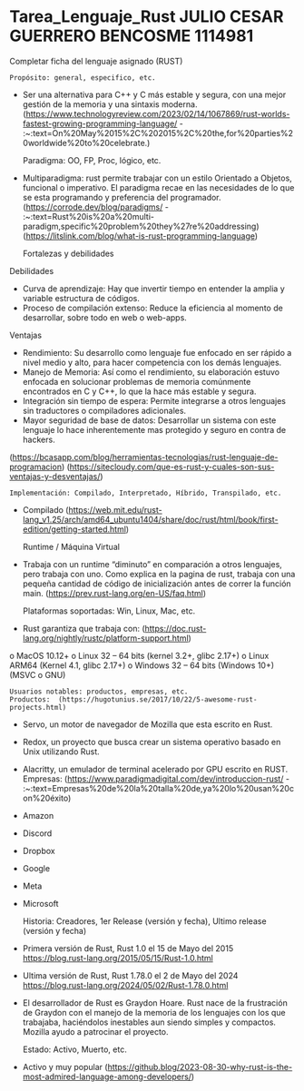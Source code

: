 # Tarea_Lenguaje_Rust  JULIO CESAR GUERRERO BENCOSME 1114981
 
Completar ficha del lenguaje asignado (RUST)

    Propósito: general, especifico, etc.
-	Ser una alternativa para C++ y C más estable y segura, con una mejor gestión de la memoria y una sintaxis moderna. (https://www.technologyreview.com/2023/02/14/1067869/rust-worlds-fastest-growing-programming-language/ - :~:text=On%20May%2015%2C%202015%2C%20the,for%20parties%20worldwide%20to%20celebrate.) 

    Paradigma: OO, FP, Proc, lógico, etc.
-	Multiparadigma: rust permite trabajar con un estilo Orientado a Objetos, funcional o imperativo. El paradigma recae en las necesidades de lo que se esta programando y preferencia del programador. 
(https://corrode.dev/blog/paradigms/ - :~:text=Rust%20is%20a%20multi-paradigm,specific%20problem%20they%27re%20addressing)
(https://litslink.com/blog/what-is-rust-programming-language)   

    Fortalezas y debilidades

Debilidades
-	Curva de aprendizaje: Hay que invertir tiempo en entender la amplia y variable estructura de códigos.
-	Proceso de compilación extenso: Reduce la eficiencia al momento de desarrollar, sobre todo en web o web-apps.

Ventajas

-	Rendimiento: Su desarrollo como lenguaje fue enfocado en ser rápido a nivel medio y alto, para hacer competencia con los demás lenguajes.
-	Manejo de Memoria: Así como el rendimiento, su elaboración estuvo enfocada en solucionar problemas de memoria comúnmente encontrados en C y C++, lo que la hace más estable y segura.
-	Integración sin tiempo de espera: Permite integrarse a otros lenguajes sin traductores o compiladores adicionales.
-	Mayor seguridad de base de datos: Desarrollar un sistema con este lenguaje lo hace inherentemente mas protegido y seguro en contra de hackers. 

(https://bcasapp.com/blog/herramientas-tecnologias/rust-lenguaje-de-programacion) (https://sitecloudy.com/que-es-rust-y-cuales-son-sus-ventajas-y-desventajas/) 

    Implementación: Compilado, Interpretado, Híbrido, Transpilado, etc.
-	Compilado (https://web.mit.edu/rust-lang_v1.25/arch/amd64_ubuntu1404/share/doc/rust/html/book/first-edition/getting-started.html) 



    Runtime / Máquina Virtual
-	Trabaja con un runtime “diminuto” en comparación a otros lenguajes, pero trabaja con uno. Como explica en la pagina de rust, trabaja con una pequeña cantidad de código de inicialización antes de correr la función main.  (https://prev.rust-lang.org/en-US/faq.html) 
  
    Plataformas soportadas: Win, Linux, Mac, etc.
-	Rust garantiza que trabaja con: (https://doc.rust-lang.org/nightly/rustc/platform-support.html) 

o	MacOS 10.12+
o	Linux 32 – 64 bits (kernel 3.2+, glibc 2.17+)
o	Linux ARM64 (Kernel 4.1, glibc 2.17+)
o	Windows 32 – 64 bits (Windows 10+) (MSVC o GNU)

    Usuarios notables: productos, empresas, etc. 
	Productos:  (https://hugotunius.se/2017/10/22/5-awesome-rust-projects.html)
-	Servo, un motor de navegador de Mozilla que esta escrito en Rust. 
-	Redox, un proyecto que busca crear un sistema operativo basado en Unix utilizando Rust.
-	Alacritty, un emulador de terminal acelerado por GPU escrito en RUST. 
Empresas: (https://www.paradigmadigital.com/dev/introduccion-rust/ - :~:text=Empresas%20de%20la%20talla%20de,ya%20lo%20usan%20con%20éxito) 
-	Amazon
-	Discord
-	Dropbox
-	Google
-	Meta
-	Microsoft

    Historia: Creadores, 1er Release (versión y fecha), Ultimo release (versión y fecha)
-	Primera versión de Rust, Rust 1.0 el 15 de Mayo del 2015  https://blog.rust-lang.org/2015/05/15/Rust-1.0.html 
-	Ultima versión de Rust, Rust 1.78.0 el 2 de Mayo del 2024 https://blog.rust-lang.org/2024/05/02/Rust-1.78.0.html 

-	El desarrollador de Rust es Graydon Hoare. Rust nace de la frustración de Graydon con el manejo de la memoria de los lenguajes con los que trabajaba, haciéndolos inestables aun siendo simples y compactos. Mozilla ayudo a patrocinar el proyecto. 



    Estado: Activo, Muerto, etc.
-	Activo y muy popular (https://github.blog/2023-08-30-why-rust-is-the-most-admired-language-among-developers/) 
